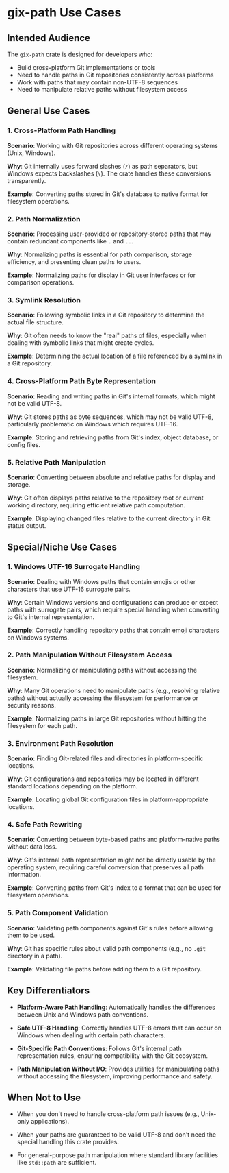 # gix-path Use Cases

## Intended Audience

The `gix-path` crate is designed for developers who:

- Build cross-platform Git implementations or tools
- Need to handle paths in Git repositories consistently across platforms
- Work with paths that may contain non-UTF-8 sequences
- Need to manipulate relative paths without filesystem access

## General Use Cases

### 1. Cross-Platform Path Handling

**Scenario**: Working with Git repositories across different operating systems (Unix, Windows).

**Why**: Git internally uses forward slashes (`/`) as path separators, but Windows expects backslashes (`\`). The crate handles these conversions transparently.

**Example**: Converting paths stored in Git's database to native format for filesystem operations.

### 2. Path Normalization

**Scenario**: Processing user-provided or repository-stored paths that may contain redundant components like `.` and `..`.

**Why**: Normalizing paths is essential for path comparison, storage efficiency, and presenting clean paths to users.

**Example**: Normalizing paths for display in Git user interfaces or for comparison operations.

### 3. Symlink Resolution

**Scenario**: Following symbolic links in a Git repository to determine the actual file structure.

**Why**: Git often needs to know the "real" paths of files, especially when dealing with symbolic links that might create cycles.

**Example**: Determining the actual location of a file referenced by a symlink in a Git repository.

### 4. Cross-Platform Path Byte Representation

**Scenario**: Reading and writing paths in Git's internal formats, which might not be valid UTF-8.

**Why**: Git stores paths as byte sequences, which may not be valid UTF-8, particularly problematic on Windows which requires UTF-16.

**Example**: Storing and retrieving paths from Git's index, object database, or config files.

### 5. Relative Path Manipulation

**Scenario**: Converting between absolute and relative paths for display and storage.

**Why**: Git often displays paths relative to the repository root or current working directory, requiring efficient relative path computation.

**Example**: Displaying changed files relative to the current directory in Git status output.

## Special/Niche Use Cases

### 1. Windows UTF-16 Surrogate Handling

**Scenario**: Dealing with Windows paths that contain emojis or other characters that use UTF-16 surrogate pairs.

**Why**: Certain Windows versions and configurations can produce or expect paths with surrogate pairs, which require special handling when converting to Git's internal representation.

**Example**: Correctly handling repository paths that contain emoji characters on Windows systems.

### 2. Path Manipulation Without Filesystem Access

**Scenario**: Normalizing or manipulating paths without accessing the filesystem.

**Why**: Many Git operations need to manipulate paths (e.g., resolving relative paths) without actually accessing the filesystem for performance or security reasons.

**Example**: Normalizing paths in large Git repositories without hitting the filesystem for each path.

### 3. Environment Path Resolution

**Scenario**: Finding Git-related files and directories in platform-specific locations.

**Why**: Git configurations and repositories may be located in different standard locations depending on the platform.

**Example**: Locating global Git configuration files in platform-appropriate locations.

### 4. Safe Path Rewriting

**Scenario**: Converting between byte-based paths and platform-native paths without data loss.

**Why**: Git's internal path representation might not be directly usable by the operating system, requiring careful conversion that preserves all path information.

**Example**: Converting paths from Git's index to a format that can be used for filesystem operations.

### 5. Path Component Validation

**Scenario**: Validating path components against Git's rules before allowing them to be used.

**Why**: Git has specific rules about valid path components (e.g., no `.git` directory in a path).

**Example**: Validating file paths before adding them to a Git repository.

## Key Differentiators

- **Platform-Aware Path Handling**: Automatically handles the differences between Unix and Windows path conventions.

- **Safe UTF-8 Handling**: Correctly handles UTF-8 errors that can occur on Windows when dealing with certain path characters.

- **Git-Specific Path Conventions**: Follows Git's internal path representation rules, ensuring compatibility with the Git ecosystem.

- **Path Manipulation Without I/O**: Provides utilities for manipulating paths without accessing the filesystem, improving performance and safety.

## When Not to Use

- When you don't need to handle cross-platform path issues (e.g., Unix-only applications).

- When your paths are guaranteed to be valid UTF-8 and don't need the special handling this crate provides.

- For general-purpose path manipulation where standard library facilities like `std::path` are sufficient.